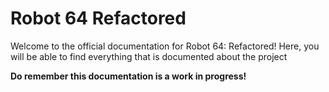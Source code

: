 # Robot 64 Refactored

Welcome to the official documentation for Robot 64: Refactored!
Here, you will be able to find everything that is documented about the project

**Do remember this documentation is a work in progress!**
